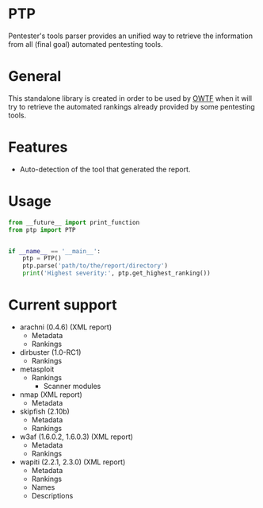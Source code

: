 # PTP

Pentester's tools parser provides an unified way to retrieve the information
from all (final goal) automated pentesting tools.

# General

This standalone library is created in order to be used by
[OWTF](https://github.com/owtf) when it will try to retrieve the automated
rankings already provided by some pentesting tools.

# Features

+ Auto-detection of the tool that generated the report.

# Usage

```python
from __future__ import print_function
from ptp import PTP


if __name__ == '__main__':
    ptp = PTP()
    ptp.parse('path/to/the/report/directory')
    print('Highest severity:', ptp.get_highest_ranking())
```

# Current support

+ arachni (0.4.6) (XML report)
    + Metadata
    + Rankings
+ dirbuster (1.0-RC1)
    + Rankings
+ metasploit
    + Rankings
        + Scanner modules
+ nmap (XML report)
    + Metadata
+ skipfish (2.10b)
    + Metadata
    + Rankings
+ w3af (1.6.0.2, 1.6.0.3) (XML report)
    + Metadata
    + Rankings
+ wapiti (2.2.1, 2.3.0) (XML report)
    + Metadata
    + Rankings
    + Names
    + Descriptions
